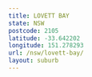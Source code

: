 ```yaml
---
title: LOVETT BAY
state: NSW
postcode: 2105
latitude: -33.642202
longitude: 151.278293
url: /nsw/lovett-bay/
layout: suburb
---
```

